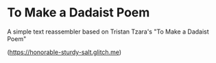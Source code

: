 # To Make a Dadaist Poem

A simple text reassembler based on Tristan Tzara's "To Make a Dadaist Poem"

(https://honorable-sturdy-salt.glitch.me)
